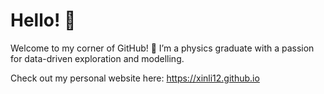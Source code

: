 # Hello! 👋

Welcome to my corner of GitHub! 👋 I’m a physics graduate with a passion for data-driven exploration and modelling.

Check out my personal website here: https://xinli12.github.io

